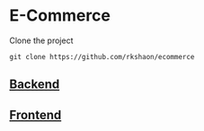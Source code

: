# E-Commerce

Clone the project
```
git clone https://github.com/rkshaon/ecommerce
```

## [Backend](./backend/)

## [Frontend](./frontend/)
